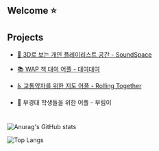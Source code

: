 ## Welcome ⭐

## Projects
- [🎵 3D로 보는 개인 플레이리스트 공간 - SoundSpace](https://github.com/pknu-wap/2023_1_WAP_WEB_TEAM2)

- [📚 WAP 책 대여 어플 - 대여대여](https://github.com/pknu-wap/2022_2_WAP_APP_TEAM3)

- [♿ 교통약자를 위한 지도 어플 - Rolling Together](https://github.com/Rolling-Together/RollingTogether)

- 🐋 부경대 학생들을 위한 어플 - 부림이

#
![Anurag's GitHub stats](https://github-readme-stats.vercel.app/api?username=H0ngJu&show_icons=true&theme=radical)

![Top Langs](https://github-readme-stats.vercel.app/api/top-langs/?username=H0ngJu&layout=compact&theme=tokyonight)

<!--
**H0ngJu/H0ngJu** is a ✨ _special_ ✨ repository because its `README.md` (this file) appears on your GitHub profile.

Here are some ideas to get you started:

- 🔭 I’m currently working on ...
- 🌱 I’m currently learning ...
- 👯 I’m looking to collaborate on ...
- 🤔 I’m looking for help with ...
- 💬 Ask me about ...
- 📫 How to reach me: ...
- 😄 Pronouns: ...
- ⚡ Fun fact: ...
-->
